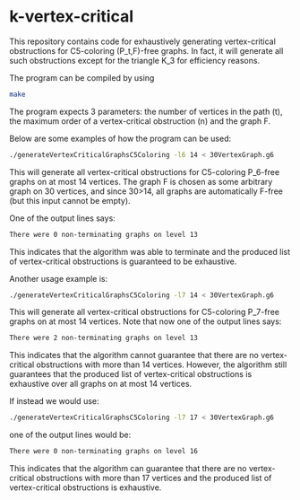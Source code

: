 # k-vertex-critical 
This repository contains code for exhaustively generating vertex-critical obstructions for C5-coloring (P_t,F)-free graphs. In fact, it will generate all such obstructions except for the triangle K_3 for efficiency reasons.

The program can be compiled by using
```bash
make
```

The program expects 3 parameters: the number of vertices in the path (t), the maximum order of a vertex-critical obstruction (n) and the graph F.

Below are some examples of how the program can be used:
```bash
./generateVertexCriticalGraphsC5Coloring -l6 14 < 30VertexGraph.g6
```

This will generate all vertex-critical obstructions for C5-coloring P_6-free graphs on at most 14 vertices. The graph F is chosen as some arbitrary graph on 30 vertices, and since 30>14, all graphs are automatically F-free (but this input cannot be empty).

One of the output lines says:
```bash
There were 0 non-terminating graphs on level 13
```

This indicates that the algorithm was able to terminate and the produced list of vertex-critical obstructions is guaranteed to be exhaustive.

Another usage example is:
```bash
./generateVertexCriticalGraphsC5Coloring -l7 14 < 30VertexGraph.g6
```
This will generate all vertex-critical obstructions for C5-coloring P_7-free graphs on at most 14 vertices. Note that now one of the output lines says:

```bash
There were 2 non-terminating graphs on level 13
```

This indicates that the algorithm cannot guarantee that there are no vertex-critical obstructions with more than 14 vertices. However, the algorithm still guarantees that the produced list of vertex-critical obstructions is exhaustive over all graphs on at most 14 vertices.

If instead we would use:
```bash
./generateVertexCriticalGraphsC5Coloring -l7 17 < 30VertexGraph.g6
```

one of the output lines would be:
```bash
There were 0 non-terminating graphs on level 16
```

This indicates that the algorithm can guarantee that there are no vertex-critical obstructions with more than 17 vertices and the produced list of vertex-critical obstructions is exhaustive.
